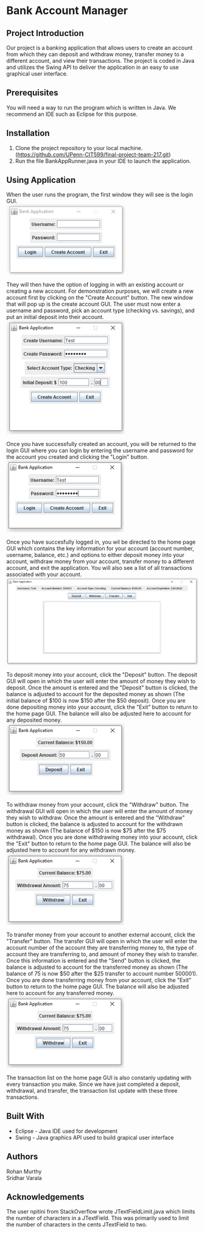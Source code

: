 # Bank Account Manager
## Project Introduction

Our project is a banking application that allows users to create an account from which they can deposit and withdraw money, transfer money to a different account, and view their transactions.
The project is coded in Java and utilizes the Swing API to deliver the application in an easy to use graphical user interface.

## Prerequisites

You will need a way to run the program which is written in Java. We recommend an IDE such as Eclipse for this purpose.

## Installation

1. Clone the project repository to your local machine. (https://github.com/UPenn-CIT599/final-project-team-217.git)
2. Run the file BankAppRunner.java in your IDE to launch the application.

## Using Application

When the user runs the program, the first window they will see is the login GUI.  
![](Images/LoginScreen.PNG)

They will then have the option of logging in with an existing account or creating a new account. For demonstration purposes, we will create a new account first by clicking on the "Create Account" button. The new window that will pop up is the create account GUI. The user must now enter a username and password, pick an account type (checking vs. savings), and put an initial deposit into their account.  
![](Images/CreateAccount.PNG)

Once you have successfully created an account, you will be returned to the login GUI where you can login by entering the username and password for the account you created and clicking the "Login" button.  
![](Images/LoginScreen2.PNG)

Once you have succesfully logged in, you wil be directed to the home page GUI which contains the key information for your account (account number, username, balance, etc.) and options to either deposit money into your account, withdraw money from your account, transfer money to a different account, and exit the application. You will also see a list of all transactions associated with your account.  
![](Images/HomeScreen.PNG)

To deposit money into your account, click the "Deposit" button. The deposit GUI will open in which the user will enter the amount of money they wish to deposit. Once the amount is entered and the "Deposit" button is clicked, the balance is adjusted to account for the deposited money as shown (The initial balance of $100 is now $150 after the $50 deposit). Once you are done depositing money into your account, click the "Exit" button to return to the home page GUI. The balance will also be adjusted here to account for any deposited money.  
![](Images/Deposit.PNG)

To withdraw money from your account, click the "Withdraw" button. The withdrawal GUI will open in which the user will enter the amount of money they wish to withdraw. Once the amount is entered and the "Withdraw" button is clicked, the balance is adjusted to account for the withdrawn money as shown (The balance of $150 is now $75 after the $75 withdrawal). Once you are done withdrawing money into your account, click the "Exit" button to return to the home page GUI. The balance will also be adjusted here to account for any withdrawn money.  
![](Images/Withdraw.PNG)

To transfer money from your account to another external account, click the "Transfer" button. The transfer GUI will open in which the user will enter the account number of the account they are transferring money to, the type of account they are transferring to, and amount of money they wish to transfer. Once this information is entered and the "Send" button is clicked, the balance is adjusted to account for the transferred money as shown (The balance of 75 is now $50 after the $25 transfer to account number 500001). Once you are done transferring money from your account, click the "Exit" button to return to the home page GUI. The balance will also be adjusted here to account for any transferred money.  
![](Images/Withdraw.PNG)

The transaction list on the home page GUI is also constanly updating with every transaction you make. Since we have just completed a deposit, withdrawal, and transfer, the transaction list update with these three transactions.  
[](Images/HomeScreen4.PNG)

## Built With
* Eclipse - Java IDE used for development
* Swing - Java graphics API used to build grapical user interface

## Authors
Rohan Murthy  
Sridhar Varala

## Acknowledgements
The user npitini from StackOverflow wrote JTextFieldLimit.java which limits the number of characters in a JTextField. This was primarily used to limit the number of characters in the cents JTextField to two.
